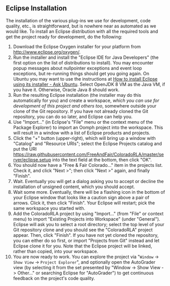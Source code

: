 Eclipse Installation
--------------------

The installation of the various plug-ins we use for development,
code quality, etc., is straightforward, but is nowhere near as automated
as we would like. To install an Eclipse distribution with all the required
tools and get the project ready for development, do the following:

  1. Download the Eclipse Oxygen installer for your platform from
  http://www.eclipse.org/oxygen/.
  2. Run the installer and install the "Eclipse IDE for Java Developers"
  (the first option on the list of distributions to install).
  You may encounter popup messages about nullpointer exceptions and
  event loop exceptions, but re-running things should get you going again.
  On Ubuntu you may want to use the instructions at
  [How to install Eclipse using its installer - Ask Ubuntu](https://askubuntu.com/questions/695382/how-to-install-eclipse-using-its-installer).
  Select OpenJDK 8 VM as the Java VM, if you have it.
  Otherwise, Oracle Java 8 should work.
  3. Run the resulting Eclipse installation (the installer may do this
  automatically for you) and create a workspace, *which you can use for
  development of this project and others too*, somewhere outside your
  clone of the Git repository. If you have not already cloned the Git
  repository, you can do so later, and Eclipse can help you.
  4. Use "Import..." (in Eclipse's "File" menu or the context menu of the
  Package Explorer) to import an Oomph project into the workspace.
  This will result in a window with a list of Eclipse products and projects.
  5. Click the "+" button (upper-right), which will bring up a window with
  "Catalog" and "Resource URIs"; select the Eclipse Projects catalog
  and put the URI
  https://raw.githubusercontent.com/FreeAndFair/ColoradoRLA/master/server/eclipse.setup
  into the text field at the bottom, then click "OK".
  6. You should now have a "Free & Fair Colorado..." item in the projects
  list. Check it, and click "Next >"; then click "Next >" again, and
  finally "Finish".
  7. Wait. Eventually you will get a dialog asking you to accept or
  decline the installation of unsigned content, which you should accept.
  8. Wait some more. Eventually, there will be a flashing icon in the
  bottom of your Eclipse window that looks like a caution sign above a
  pair of arrows. Click it, then click "Finish". Your Eclipse will restart;
  pick the same workspace you started with.
  10. Add the ColoradoRLA project by using "Import..." (from "File" or
  context menu) to import "Existing Projects into Workspace" (under
  "General"). Eclipse will ask you to select a root directory; select the
  top level of your Git repository clone and you should see the
  "ColoradoRLA" project appear. Then, click "Finish". If you have not yet
  cloned the repository, you can either do so first, or import "Projects
  from Git" instead and let Eclipse clone it for you. Note that the
  Eclipse project will be linked, rather than copied, into your workspace.
  11. You are now ready to work. You can explore the project via 
  "`Window` -> `Show View` -> `Project Explorer`", and optionally open the AutoGrader
  view (by selecting it from the set presented by "Window -> Show View ->
  Other..." or searching Eclipse for "AutoGrader") to get continuous
  feedback on the project's code quality.
